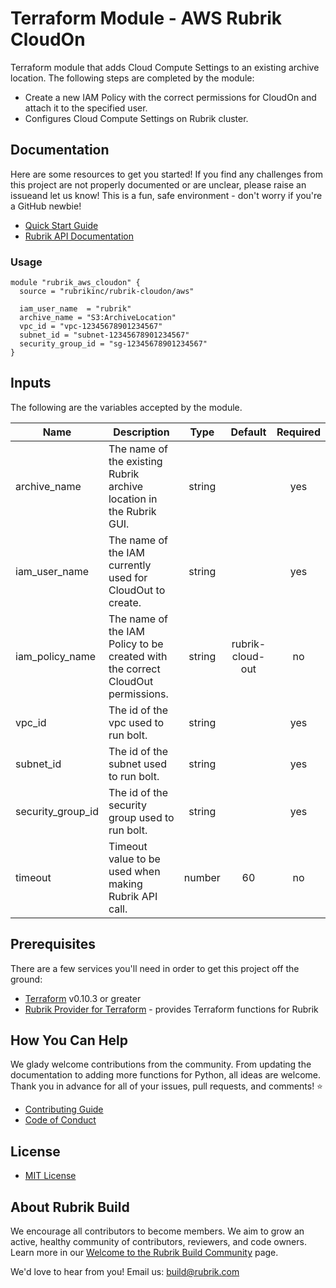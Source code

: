 # Terraform Module - AWS Rubrik CloudOn

Terraform module that adds Cloud Compute Settings to an existing archive location. The following steps are completed by the module:

* Create a new IAM Policy with the correct permissions for CloudOn and attach it to the specified user.
* Configures Cloud Compute Settings on Rubrik cluster.

## Documentation

Here are some resources to get you started! If you find any challenges from this project are not properly documented or are unclear, please raise an issueand let us know! This is a fun, safe environment - don't worry if you're a GitHub newbie!

* [Quick Start Guide](/docs/quick-start.md)
* [Rubrik API Documentation](https://github.com/rubrikinc/api-documentation)

### Usage

```hcl
module "rubrik_aws_cloudon" {
  source = "rubrikinc/rubrik-cloudon/aws"

  iam_user_name  = "rubrik"
  archive_name = "S3:ArchiveLocation"
  vpc_id = "vpc-12345678901234567"
  subnet_id = "subnet-12345678901234567"
  security_group_id = "sg-12345678901234567"
}
```

## Inputs

The following are the variables accepted by the module.

| Name                 | Description                                                                                                               |  Type  |      Default     | Required |
|----------------------|---------------------------------------------------------------------------------------------------------------------------|:------:|:----------------:|:--------:|
| archive_name         | The name of the existing Rubrik archive location in the Rubrik GUI.                                                                | string |                  |    yes   |
| iam_user_name        | The name of the IAM currently used for CloudOut to create.                                                                                       | string |            |    yes    |
| iam_policy_name      | The name of the IAM Policy to be created with the correct CloudOut permissions.                                              | string | rubrik-cloud-out |    no    |
| vpc_id        | The id of the vpc used to run bolt.                                                                                             | string |  |    yes    |
| subnet_id        | The id of the subnet used to run bolt.                                                                                             | string |  |    yes    |
| security_group_id        | The id of the security group used to run bolt.                                                                                             | string |  |    yes    |
| timeout        | Timeout value to be used when making Rubrik API call.                                                                                             | number | 60 |    no    |

## Prerequisites

There are a few services you'll need in order to get this project off the ground:

* [Terraform](https://www.terraform.io/downloads.html) v0.10.3 or greater
* [Rubrik Provider for Terraform](https://github.com/rubrikinc/rubrik-provider-for-terraform) - provides Terraform functions for Rubrik

## How You Can Help

We glady welcome contributions from the community. From updating the documentation to adding more functions for Python, all ideas are welcome. Thank you in advance for all of your issues, pull requests, and comments! :star:

* [Contributing Guide](CONTRIBUTING.md)
* [Code of Conduct](CODE_OF_CONDUCT.md)

## License

* [MIT License](LICENSE)

## About Rubrik Build

We encourage all contributors to become members. We aim to grow an active, healthy community of contributors, reviewers, and code owners. Learn more in our [Welcome to the Rubrik Build Community](https://github.com/rubrikinc/welcome-to-rubrik-build) page.

We'd  love to hear from you! Email us: build@rubrik.com 
